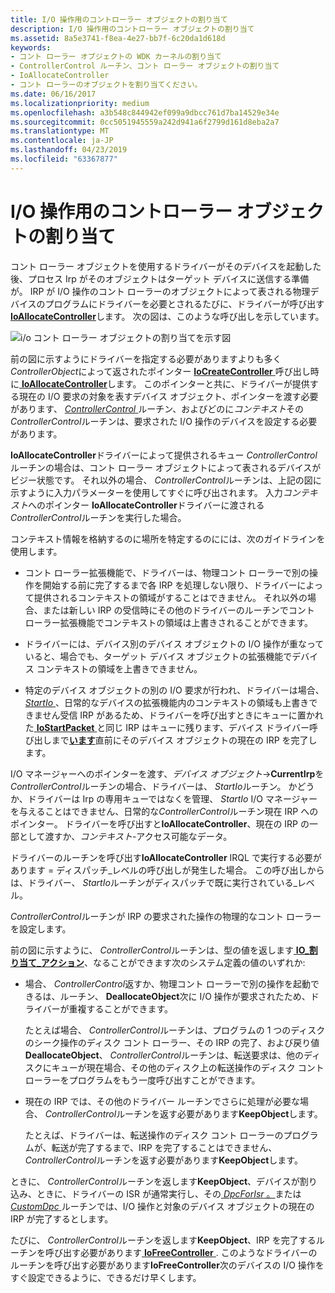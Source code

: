 ```yaml
---
title: I/O 操作用のコントローラー オブジェクトの割り当て
description: I/O 操作用のコントローラー オブジェクトの割り当て
ms.assetid: 8a5e3741-f8ea-4e27-bb7f-6c20da1d618d
keywords:
- コント ローラー オブジェクトの WDK カーネルの割り当て
- ControllerControl ルーチン、コント ローラー オブジェクトの割り当て
- IoAllocateController
- コント ローラーのオブジェクトを割り当てください。
ms.date: 06/16/2017
ms.localizationpriority: medium
ms.openlocfilehash: a3b548c844942ef099a9dbcc761d7ba14529e34e
ms.sourcegitcommit: 0cc5051945559a242d941a6f2799d161d8eba2a7
ms.translationtype: MT
ms.contentlocale: ja-JP
ms.lasthandoff: 04/23/2019
ms.locfileid: "63367877"
---
```

# <a name="allocating-controller-objects-for-io-operations"></a>I/O 操作用のコントローラー オブジェクトの割り当て





コント ローラー オブジェクトを使用するドライバーがそのデバイスを起動した後、プロセス Irp がそのオブジェクトはターゲット デバイスに送信する準備が。 IRP が I/O 操作のコント ローラーのオブジェクトによって表される物理デバイスのプログラムにドライバーを必要とされるたびに、ドライバーが呼び出す[ **IoAllocateController**](https://msdn.microsoft.com/library/windows/hardware/ff548224)します。 次の図は、このような呼び出しを示しています。

![i/o コント ローラー オブジェクトの割り当てを示す図](images/3ctlaloc.png)

前の図に示すようにドライバーを指定する必要がありますよりも多く*ControllerObject*によって返されたポインター [ **IoCreateController** ](https://msdn.microsoft.com/library/windows/hardware/ff548395) 呼び出し時に[ **IoAllocateController**](https://msdn.microsoft.com/library/windows/hardware/ff548224)します。 このポインターと共に、ドライバーが提供する現在の I/O 要求の対象を表すデバイス オブジェクト、ポインターを渡す必要があります、 [ *ControllerControl* ](https://msdn.microsoft.com/library/windows/hardware/ff542049)ルーチン、およびどのに*コンテキスト*その*ControllerControl*ルーチンは、要求された I/O 操作のデバイスを設定する必要があります。

**IoAllocateController**ドライバーによって提供されるキュー *ControllerControl*ルーチンの場合は、コント ローラー オブジェクトによって表されるデバイスがビジー状態です。 それ以外の場合、 *ControllerControl*ルーチンは、上記の図に示すように入力パラメーターを使用してすぐに呼び出されます。 入力*コンテキスト*へのポインター **IoAllocateController**ドライバーに渡される*ControllerControl*ルーチンを実行した場合。

コンテキスト情報を格納するのに場所を特定するのにには、次のガイドラインを使用します。

-   コント ローラー拡張機能で、ドライバーは、物理コント ローラーで別の操作を開始する前に完了するまで各 IRP を処理しない限り、ドライバーによって提供されるコンテキストの領域がすることはできません。 それ以外の場合、または新しい IRP の受信時にその他のドライバーのルーチンでコント ローラー拡張機能でコンテキストの領域は上書きされることができます。

-   ドライバーには、デバイス別のデバイス オブジェクトの I/O 操作が重なっていると、場合でも、ターゲット デバイス オブジェクトの拡張機能でデバイス コンテキストの領域を上書きできません。

-   特定のデバイス オブジェクトの別の I/O 要求が行われ、ドライバーは場合、 [ *StartIo* ](https://msdn.microsoft.com/library/windows/hardware/ff563858) 、日常的なデバイスの拡張機能内のコンテキストの領域も上書きできません受信 IRP があるため、ドライバーを呼び出すときにキューに置かれた[ **IoStartPacket** ](https://msdn.microsoft.com/library/windows/hardware/ff550370)と同じ IRP はキューに残ります、デバイス ドライバー呼び出しまで[**います**](https://msdn.microsoft.com/library/windows/hardware/ff550358)直前にそのデバイス オブジェクトの現在の IRP を完了します。

I/O マネージャーへのポインターを渡す、*デバイス オブジェクト*-&gt;**CurrentIrp**を*ControllerControl*ルーチンの場合、ドライバーは、 *StartIo*ルーチン。 かどうか、ドライバーは Irp の専用キューではなくを管理、 *StartIo* I/O マネージャーを与えることはできません、日常的な*ControllerControl*ルーチン現在 IRP へのポインター。 ドライバーを呼び出すと**IoAllocateController**、現在の IRP の一部として渡すか、*コンテキスト*-アクセス可能なデータ。

ドライバーのルーチンを呼び出す**IoAllocateController** IRQL で実行する必要があります = ディスパッチ\_レベルの呼び出しが発生した場合。 この呼び出しからは、ドライバー、 *StartIo*ルーチンがディスパッチで既に実行されている\_レベル。

*ControllerControl*ルーチンが IRP の要求された操作の物理的なコント ローラーを設定します。

前の図に示すように、 *ControllerControl*ルーチンは、型の値を返します[ **IO\_割り当て\_アクション**](https://msdn.microsoft.com/library/windows/hardware/ff550534)、なることができます次のシステム定義の値のいずれか:

-   場合、 *ControllerControl*返すか、物理コント ローラーで別の操作を起動できるは、ルーチン、 **DeallocateObject**次に I/O 操作が要求されたため、ドライバーが重複することができます。

    たとえば場合、 *ControllerControl*ルーチンは、プログラムの 1 つのディスクのシーク操作のディスク コント ローラー、その IRP の完了、および戻り値**DeallocateObject**、 *ControllerControl*ルーチンは、転送要求は、他のディスクにキューが現在場合、その他のディスク上の転送操作のディスク コント ローラーをプログラムをもう一度呼び出すことができます。

-   現在の IRP では、その他のドライバー ルーチンでさらに処理が必要な場合、 *ControllerControl*ルーチンを返す必要があります**KeepObject**します。

    たとえば、ドライバーは、転送操作のディスク コント ローラーのプログラムが、転送が完了するまで、IRP を完了することはできません、 *ControllerControl*ルーチンを返す必要があります**KeepObject**します。

ときに、 *ControllerControl*ルーチンを返します**KeepObject**、デバイスが割り込み、ときに、ドライバーの ISR が通常実行し、その[ *DpcForIsr* 。](https://msdn.microsoft.com/library/windows/hardware/ff544079)または[ *CustomDpc* ](https://msdn.microsoft.com/library/windows/hardware/ff542972)ルーチンでは、I/O 操作と対象のデバイス オブジェクトの現在の IRP が完了するとします。

たびに、 *ControllerControl*ルーチンを返します**KeepObject**、IRP を完了するルーチンを呼び出す必要があります[ **IoFreeController** ](https://msdn.microsoft.com/library/windows/hardware/ff549104). このようなドライバーのルーチンを呼び出す必要があります**IoFreeController**次のデバイスの I/O 操作をすぐ設定できるように、できるだけ早くします。

 

 




